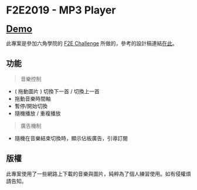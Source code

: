 # F2E2019 - MP3 Player

<b>
  <a style="font-size:25px; cursor: default;" target="_blank" href="https://cxc421.github.io/Mp3Player/">Demo</a>
</b>




此專案是參加六角學院的 <a href="https://challenge.thef2e.com/">F2E Challenge</a> 所做的，參考的設計稿連結<a href="https://challenge.thef2e.com/user/2043?schedule=3228#works-3228">在此</a>。

## 功能
 > 音樂控制
  * ( 拖動圖片 ) 切換下一首 / 切換上一首
  * 拖動音樂時間軸
  * 暫停/開始切換
  * 隨機播放 / 重複播放
 > 廣告機制
  * 隨機在音樂結束切換時，顯示佔板廣告，引導訂閱

## 版權
此專案使用了一些網路上下載的音樂與圖片，純粹為了個人練習使用。如有侵權煩請告知。


